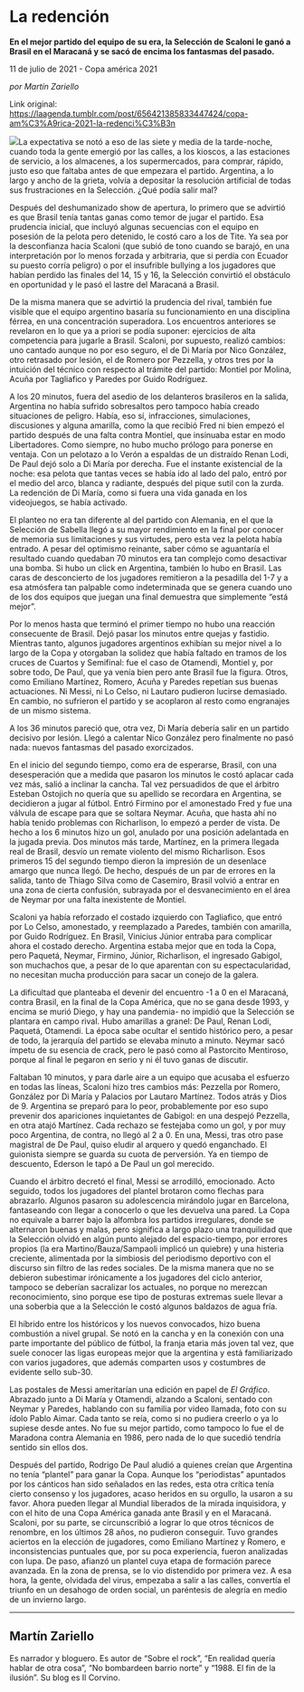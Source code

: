 # La redención

**En el mejor partido del equipo de su era, la Selección de Scaloni le ganó a Brasil en el Maracaná y se sacó de encima los fantasmas del pasado.**

11 de julio de 2021 - Copa américa 2021

_por Martín Zariello_

Link original: https://laagenda.tumblr.com/post/656421385833447424/copa-am%C3%A9rica-2021-la-redenci%C3%B3n

![](https://64.media.tumblr.com/e94a01827f7a9fff720ee910fa2e0476/18775d23c261d8ff-8e/s500x750/0814f3db3a8545a599b37b8ef2a6b3efc801f2e9.png)La
expectativa se notó a eso de las siete y media de la tarde-noche, cuando toda
la gente emergió por las calles, a los kioscos, a las estaciones de servicio, a
los almacenes, a los supermercados, para comprar, rápido, justo eso que faltaba
antes de que empezara el partido. Argentina, a lo largo y ancho de la grieta,
volvía a depositar la resolución artificial de todas sus frustraciones en la
Selección. ¿Qué podía salir mal? 

Después
del deshumanizado show de apertura, lo primero que se advirtió es que Brasil
tenía tantas ganas como temor de jugar el partido. Esa prudencia inicial, que
incluyó algunas secuencias con el equipo en posesión de la pelota pero
detenido, le costó caro a los de Tite. Ya sea por la desconfianza hacia Scaloni
(que subió de tono cuando se barajó, en una interpretación por lo menos forzada
y arbitraria, que si perdía con Ecuador su puesto corría peligro) o por el
insufrible bullying a los jugadores que habían perdido las finales del 14, 15 y
16, la Selección convirtió el obstáculo en oportunidad y le pasó el lastre del
Maracaná a Brasil.   

De
la misma manera que se advirtió la prudencia del rival, también fue visible que
el equipo argentino basaría su funcionamiento en una disciplina férrea, en una
concentración superadora. Los encuentros anteriores se revelaron en lo que ya a
priori se podía suponer: ejercicios de alta competencia para jugarle a Brasil.
Scaloni, por supuesto, realizó cambios: uno cantado aunque no por eso seguro,
el de Di María por Nico González, otro retrasado por lesión, el de Romero por
Pezzella, y otros tres por la intuición del técnico con respecto al trámite del
partido: Montiel por Molina, Acuña por Tagliafico y Paredes por Guido
Rodríguez. 

A
los 20 minutos, fuera del asedio de los delanteros brasileros en la salida,
Argentina no había sufrido sobresaltos pero tampoco había creado situaciones de
peligro. Había, eso sí, infracciones, simulaciones, discusiones y alguna
amarilla, como la que recibió Fred ni bien empezó el partido después de una
falta contra Montiel, que insinuaba estar en modo Libertadores. Como siempre, no
hubo mucho prólogo para ponerse en ventaja. Con un pelotazo a lo Verón a
espaldas de un distraído Renan Lodi, De Paul dejó solo a Di María por derecha.
Fue el instante existencial de la noche: esa pelota que tantas veces se había
ido al lado del palo, entró por el medio del arco, blanca y radiante, después
del pique sutil con la zurda. La redención de Di María, como si fuera una vida
ganada en los videojuegos, se había activado. 

El
planteo no era tan diferente al del partido con Alemania, en el que la Selección
de Sabella llegó a su mayor rendimiento en la final por conocer de memoria sus
limitaciones y sus virtudes, pero esta vez la pelota había entrado. A pesar del
optimismo reinante, saber cómo se aguantaría el resultado cuando quedaban 70
minutos era tan complejo como desactivar una bomba. Si hubo un click en
Argentina, también lo hubo en Brasil. Las caras de desconcierto de los jugadores
remitieron a la pesadilla del 1-7 y a esa atmósfera tan palpable como
indeterminada que se genera cuando uno de los dos equipos que juegan una final
demuestra que simplemente “está mejor”. 

Por
lo menos hasta que terminó el primer tiempo no hubo una reacción consecuente de
Brasil. Dejó pasar los minutos entre quejas y fastidio. Mientras tanto, algunos
jugadores argentinos exhibían su mejor nivel a lo largo de la Copa y otorgaban
la solidez que había faltado en tramos de los cruces de Cuartos y Semifinal:
fue el caso de Otamendi, Montiel y, por sobre todo, De Paul, que ya venía bien
pero ante Brasil fue la figura. Otros, como Emiliano Martínez, Romero, Acuña y
Paredes repetían sus buenas actuaciones. Ni Messi, ni Lo Celso, ni Lautaro
pudieron lucirse demasiado. En cambio, no sufrieron el partido y se acoplaron
al resto como engranajes de un mismo sistema.   

A
los 36 minutos pareció que, otra vez, Di María debería salir en un partido
decisivo por lesión. Llegó a calentar Nico González pero finalmente no pasó
nada: nuevos fantasmas del pasado exorcizados. 

En
el inicio del segundo tiempo, como era de esperarse, Brasil, con una
desesperación que a medida que pasaron los minutos le costó aplacar cada vez
más, salió a inclinar la cancha. Tal vez persuadidos de que el árbitro Esteban
Ostojich no quería que su apellido se recordara en Argentina, se decidieron a
jugar al fútbol. Entró Firmino por el amonestado Fred y fue una válvula de
escape para que se soltara Neymar. Acuña, que hasta ahí no había tenido
problemas con Richarlison, lo empezó a perder de vista. De hecho a los 6
minutos hizo un gol, anulado por una posición adelantada en la jugada previa. Dos
minutos más tarde, Martínez, en la primera llegada real de Brasil, desvío un
remate violento del mismo Richarlison. Esos primeros 15 del segundo tiempo
dieron la impresión de un desenlace amargo que nunca llegó. De hecho, después
de un par de errores en la salida, tanto de Thiago Silva como de Casemiro,
Brasil volvió a entrar en una zona de cierta confusión, subrayada por el desvanecimiento
en el área de Neymar por una falta inexistente de Montiel. 

Scaloni
ya había reforzado el costado izquierdo con Tagliafico, que entró por Lo Celso,
amonestado, y reemplazado a Paredes, también con amarilla, por Guido Rodríguez.
En Brasil, Vinicius Júnior entraba para complicar ahora el costado derecho. Argentina
estaba mejor que en toda la Copa, pero Paquetá, Neymar, Firmino, Júnior, Richarlison,
el ingresado Gabigol, son muchachos que, a pesar de lo que aparentan con su
espectacularidad, no necesitan mucha producción para sacar un conejo de la
galera. 

La
dificultad que planteaba el devenir del encuentro -1 a 0 en el Maracaná, contra
Brasil, en la final de la Copa América, que no se gana desde 1993, y encima se
murió Diego, y hay una pandemia- no impidió que la Selección se plantara en
campo rival. Hubo amarillas a granel: De Paul, Renan Lodi, Paquetá, Otamendi. La
época sabe ocultar el sentido histórico pero, a pesar de todo,
la jerarquía del partido se elevaba minuto a minuto. Neymar sacó ímpetu de su
esencia de crack, pero le pasó como al Pastorcito Mentiroso, porque al final le
pegaron en serio y ni él tuvo ganas de discutir.   

Faltaban
10 minutos, y para darle aire a un equipo que acusaba el esfuerzo en todas las
líneas, Scaloni hizo tres cambios más: Pezzella por Romero, González por Di
María y Palacios por Lautaro Martínez. Todos atrás y Dios de 9. Argentina se
preparó para lo peor, probablemente por eso supo prevenir dos apariciones inquietantes
de Gabigol: en una despejó Pezzella, en otra atajó Martínez. Cada rechazo se
festejaba como un gol, y por muy poco Argentina, de contra, no llegó al 2 a 0.
En una, Messi, tras otro pase magistral de De Paul, quiso eludir al arquero y
quedó enganchado. El guionista siempre se guarda su cuota de perversión. Ya en
tiempo de descuento, Ederson le tapó a De Paul un gol merecido. 

Cuando
el árbitro decretó el final, Messi se arrodilló, emocionado. Acto seguido, todos los jugadores
del plantel brotaron como flechas para abrazarlo. Algunos pasaron su
adolescencia mirándolo jugar en Barcelona, fantaseando con llegar a conocerlo o
que les devuelva una pared. La Copa no equivale a barrer bajo la alfombra los
partidos irregulares, donde se alternaron buenas y malas, pero significa a
largo plazo una tranquilidad que la Selección olvidó en algún punto alejado del
espacio-tiempo, por errores propios (la era Martino/Bauza/Sampaoli implicó un
quiebre) y una histeria creciente, alimentada por la simbiosis del periodismo
deportivo con el discurso sin filtro de las redes sociales. De la misma manera
que no se debieron subestimar irónicamente a los jugadores del ciclo anterior,
tampoco se deberían sacralizar los actuales, no porque no merezcan
reconocimiento, sino porque ese tipo de posturas extremas suele llevar a una
soberbia que a la Selección le costó algunos baldazos de agua fría.   

El
híbrido entre los históricos y los nuevos convocados, hizo buena combustión a
nivel grupal. Se notó en la cancha y en la conexión con una parte importante
del público de fútbol, la franja etaria más joven tal vez, que suele conocer
las ligas europeas mejor que la argentina y está familiarizado con varios
jugadores, que además comparten usos y costumbres de evidente sello sub-30.  

Las
postales de Messi ameritarían una edición en papel de *El Gráfico*. Abrazado junto a Di María y Otamendi, alzando a
Scaloni, sentado con Neymar y Paredes, hablando con su familia por video
llamada, foto con su ídolo Pablo Aimar. Cada tanto se reía, como si no pudiera
creerlo o ya lo supiese desde antes. No fue su mejor partido, como tampoco lo
fue el de Maradona contra Alemania en 1986, pero nada de lo que sucedió tendría
sentido sin ellos dos. 

Después
del partido, Rodrigo De Paul aludió a quienes creían que Argentina no tenía
“plantel” para ganar la Copa. Aunque los “periodistas” apuntados por los
cánticos han sido señalados en las redes, esta otra crítica tenía cierto
consenso y los jugadores, acaso heridos en su orgullo, la usaron a su favor. Ahora
pueden llegar al Mundial liberados de la mirada inquisidora, y con el hito de
una Copa América ganada ante Brasil y en el Maracaná. Scaloni, por su parte, se
circunscribió a lograr lo que otros técnicos de renombre, en los últimos 28
años, no pudieron conseguir. Tuvo grandes aciertos en la elección de jugadores,
como Emiliano Martínez y Romero, e inconsistencias puntuales que, por su poca
experiencia, fueron analizadas con lupa. De paso, afianzó un plantel cuya etapa
de formación parece avanzada. En la zona de prensa, se lo vio distendido por
primera vez. A esa hora, la gente, olvidada del virus, empezaba a salir a las
calles, convertía el triunfo en un desahogo de orden social, un paréntesis de
alegría en medio de un invierno largo.



---

 Martín Zariello
----------------

 Es narrador y bloguero. Es autor de “Sobre el rock”, “En realidad quería hablar de otra cosa”, “No bombardeen barrio norte” y “1988. El fin de la ilusión”. Su blog es Il Corvino.

